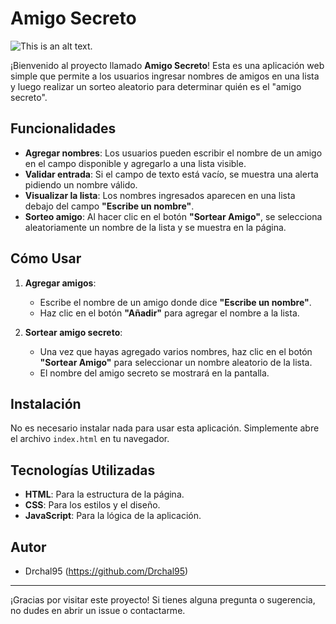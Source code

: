 # Amigo Secreto

![This is an alt text.](https://user-images.githubusercontent.com/19349339/233178790-c908dd9e-2e93-4c79-b1ff-4889eaaa99aa.png#vitrinedev "This is a sample image.")

¡Bienvenido al proyecto llamado **Amigo Secreto**! Esta es una aplicación web simple que permite a los usuarios ingresar nombres de amigos en una lista y luego realizar un sorteo aleatorio para determinar quién es el "amigo secreto".

## Funcionalidades

- **Agregar nombres**: Los usuarios pueden escribir el nombre de un amigo en el campo disponible y agregarlo a una lista visible.
- **Validar entrada**: Si el campo de texto está vacío, se muestra una alerta pidiendo un nombre válido.
- **Visualizar la lista**: Los nombres ingresados aparecen en una lista debajo del campo **"Escribe un nombre"**.
- **Sorteo amigo**: Al hacer clic en el botón **"Sortear Amigo"**, se selecciona aleatoriamente un nombre de la lista y se muestra en la página.

## Cómo Usar

1. **Agregar amigos**:
   - Escribe el nombre de un amigo donde dice **"Escribe un nombre"**.
   - Haz clic en el botón **"Añadir"** para agregar el nombre a la lista.

2. **Sortear amigo secreto**:
   - Una vez que hayas agregado varios nombres, haz clic en el botón **"Sortear Amigo"** para seleccionar un nombre aleatorio de la lista.
   - El nombre del amigo secreto se mostrará en la pantalla.

## Instalación

No es necesario instalar nada para usar esta aplicación. Simplemente abre el archivo `index.html` en tu navegador.

## Tecnologías Utilizadas

- **HTML**: Para la estructura de la página.
- **CSS**: Para los estilos y el diseño.
- **JavaScript**: Para la lógica de la aplicación.

## Autor

- Drchal95 (https://github.com/Drchal95)

---

¡Gracias por visitar este proyecto! Si tienes alguna pregunta o sugerencia, no dudes en abrir un issue o contactarme.
